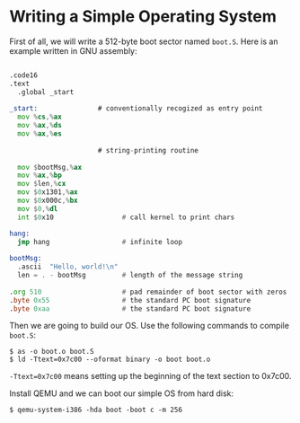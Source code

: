 # Writing a Simple Operating System #

First of all, we will write a 512-byte boot sector named `boot.S`. Here is an example written in GNU assembly:

```asm

.code16
.text
  .global _start
  
_start:               # conventionally recogized as entry point
  mov %cs,%ax
  mov %ax,%ds
  mov %ax,%es
  
                      # string-printing routine
                      
  mov $bootMsg,%ax
  mov %ax,%bp
  mov $len,%cx
  mov $0x1301,%ax
  mov $0x000c,%bx
  mov $0,%dl
  int $0x10                 # call kernel to print chars

hang:
  jmp hang                  # infinite loop
  
bootMsg: 
  .ascii  "Hello, world!\n"
  len = . - bootMsg         # length of the message string
  
.org 510                    # pad remainder of boot sector with zeros
.byte 0x55                  # the standard PC boot signature
.byte 0xaa                  # the standard PC boot signature
```

Then we are going to build our OS. Use the following commands to compile `boot.S`:

```console
$ as -o boot.o boot.S 
$ ld -Ttext=0x7c00 --oformat binary -o boot boot.o
```

`-Ttext=0x7c00` means setting up the beginning of the text section to 0x7c00.

Install QEMU and we can boot our simple OS from hard disk:

```console
$ qemu-system-i386 -hda boot -boot c -m 256
```
